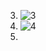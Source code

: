 3. ![3](https://user-images.githubusercontent.com/79047772/108175389-0f19dc80-7144-11eb-927c-e6aba19e3180.jpg)
4. ![4](https://user-images.githubusercontent.com/79047772/108175592-4ee0c400-7144-11eb-8dce-0b70bc16fcb6.jpg)
5.
